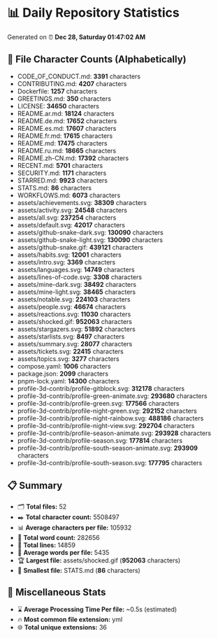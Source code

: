 # 📊 Daily Repository Statistics
Generated on ⏰ **Dec 28, Saturday 01:47:02 AM**

## 📂 File Character Counts (Alphabetically)
- CODE_OF_CONDUCT.md: **3391** characters
- CONTRIBUTING.md: **4207** characters
- Dockerfile: **1257** characters
- GREETINGS.md: **350** characters
- LICENSE: **34650** characters
- README.ar.md: **18124** characters
- README.de.md: **17652** characters
- README.es.md: **17607** characters
- README.fr.md: **17615** characters
- README.md: **17475** characters
- README.ru.md: **18665** characters
- README.zh-CN.md: **17392** characters
- RECENT.md: **5701** characters
- SECURITY.md: **1171** characters
- STARRED.md: **9923** characters
- STATS.md: **86** characters
- WORKFLOWS.md: **6073** characters
- assets/achievements.svg: **38309** characters
- assets/activity.svg: **24548** characters
- assets/all.svg: **237254** characters
- assets/default.svg: **42017** characters
- assets/github-snake-dark.svg: **130090** characters
- assets/github-snake-light.svg: **130090** characters
- assets/github-snake.gif: **439121** characters
- assets/habits.svg: **12001** characters
- assets/intro.svg: **3369** characters
- assets/languages.svg: **14749** characters
- assets/lines-of-code.svg: **3308** characters
- assets/mine-dark.svg: **38492** characters
- assets/mine-light.svg: **38465** characters
- assets/notable.svg: **224103** characters
- assets/people.svg: **46674** characters
- assets/reactions.svg: **11030** characters
- assets/shocked.gif: **952063** characters
- assets/stargazers.svg: **51892** characters
- assets/starlists.svg: **8497** characters
- assets/summary.svg: **28077** characters
- assets/tickets.svg: **22415** characters
- assets/topics.svg: **3277** characters
- compose.yaml: **1006** characters
- package.json: **2099** characters
- pnpm-lock.yaml: **14300** characters
- profile-3d-contrib/profile-gitblock.svg: **312178** characters
- profile-3d-contrib/profile-green-animate.svg: **293680** characters
- profile-3d-contrib/profile-green.svg: **177566** characters
- profile-3d-contrib/profile-night-green.svg: **292152** characters
- profile-3d-contrib/profile-night-rainbow.svg: **488186** characters
- profile-3d-contrib/profile-night-view.svg: **292704** characters
- profile-3d-contrib/profile-season-animate.svg: **293928** characters
- profile-3d-contrib/profile-season.svg: **177814** characters
- profile-3d-contrib/profile-south-season-animate.svg: **293909** characters
- profile-3d-contrib/profile-south-season.svg: **177795** characters

## 📋 Summary
- 🗂️ **Total files:** 52
- ✒️ **Total character count:** 5508497
- 📊 **Average characters per file:** 105932
- 📝 **Total word count:** 282656
- 🧾 **Total lines:** 14859
- 📐 **Average words per file:** 5435
- 🏆 **Largest file:** assets/shocked.gif (**952063** characters)
- 🥉 **Smallest file:** STATS.md (**86** characters)

## 🌟 Miscellaneous Stats
- ⌛ **Average Processing Time Per file:** ~0.5s (estimated)
- 🔥 **Most common file extension:** yml
- 🌐 **Total unique extensions:** 36
